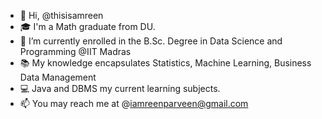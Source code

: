 - 👋 Hi, @thisisamreen
- 🎓 I'm a Math graduate from DU.
- 🌱 I’m currently enrolled in the B.Sc. Degree in Data Science and Programming 
     @IIT Madras 
- 📚 My knowledge encapsulates Statistics, Machine Learning, Business Data Management    
- 💻 Java and DBMS my current learning subjects.
- 📫 You may reach me at @iamreenparveen@gmail.com

<!---
thisisamreen/thisisamreen is a ✨ special ✨ repository because its `README.md` (this file) appears on your GitHub profile.
You can click the Preview link to take a look at your changes.
--->
